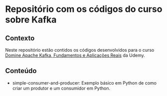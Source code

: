 # Repositório com os códigos do curso sobre Kafka

## Contexto

Neste repositório estão contidos os códigos desenvolvidos para o curso [Domine Apache Kafka, Fundamentos e Aplicações Reais](https://www.udemy.com/course/aprenda-apache-kafka) da Udemy.

## Conteúdo

- simple-consumer-and-producer: Exemplo básico em Python de como criar um produtor e um consumidor em Python.